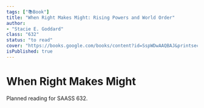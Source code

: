 ```yaml
---
tags: ["📚Book"]
title: "When Right Makes Might: Rising Powers and World Order"
author:
- "Stacie E. Goddard"
class: "632"
status: "to read"
cover: "https://books.google.com/books/content?id=SspWDwAAQBAJ&printsec=frontcover&img=1&zoom=2"
isPublished: true
---
```


# When Right Makes Might

Planned reading for SAASS 632.
